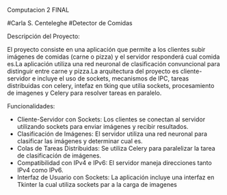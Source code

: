 Computacion 2 FINAL

#Carla S. Centeleghe
#Detector de Comidas

Descripción del Proyecto:

El proyecto consiste en una aplicación que permite a los clientes subir imágenes de comidas (carne o pizza) y el servidor responderá cual comida es.La aplicación utiliza una red neuronal de clasificación convuncional para distinguir entre carne y pizza.La arquitectura del proyecto es cliente-servidor e incluye el uso de sockets, mecanismos de IPC, tareas distribuidas con celery, intefaz en tking que utilia sockets, procesamiento de imagenes y Celery para resolver tareas en paralelo.

Funcionalidades:
- Cliente-Servidor con Sockets: Los clientes se conectan al servidor utilizando sockets para enviar imágenes y recibir resultados.
- Clasificación de Imágenes: El servidor utiliza una red neuronal para clasificar las imágenes y determinar cual es.
- Colas de Tareas Distribuidas: Se utiliza Celery para paralelizar la tarea de clasificación de imágenes.
- Compatibilidad con IPv4 e IPv6: El servidor maneja direcciones tanto IPv4 como IPv6.
- Interfaz de Usuario con Sockets: La aplicación incluye una interfaz en Tkinter la cual utiliza sockets par a la carga de imagenes 


